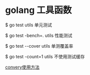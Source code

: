 # golang 工具函数 


$ go test utils 			单元测试

$ go test -bench=. utils 	性能测试

$ go test --cover utils 	单测覆盖率

$ go test -count=1 utils 	不使用测试缓存


[convery使用方法](https://github.com/smartystreets/goconvey)
